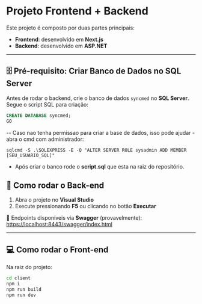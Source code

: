 # Projeto Frontend + Backend

Este projeto é composto por duas partes principais:  
- **Frontend**: desenvolvido em **Next.js**  
- **Backend**: desenvolvido em **ASP.NET**  

---
## 🗄️ Pré-requisito: Criar Banco de Dados no SQL Server

Antes de rodar o backend, crie o banco de dados `syncmed` no **SQL Server**.  
Segue o script SQL para criação:

```sql
CREATE DATABASE syncmed;
GO
```

-- Caso nao tenha permissao para criar a base de dados, isso pode ajudar
-abra o cmd com administrador:

```
sqlcmd -S .\SQLEXPRESS -E -Q "ALTER SERVER ROLE sysadmin ADD MEMBER [SEU_USUARIO_SQL]"
```
- Após criar o banco rode o **script.sql** que esta na raiz do repositório.

## 🚀 Como rodar o Back-end

1. Abra o projeto no **Visual Studio**  
2. Execute pressionando **F5** ou clicando no botão **Executar**  

🔗 Endpoints disponíveis via **Swagger** (provavelmente):  
[https://localhost:8443/swagger/index.html](https://localhost:8443/swagger/index.html)

---

## 💻 Como rodar o Front-end

Na raiz do projeto:

```bash
cd client
npm i
npm run build
npm run dev
